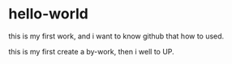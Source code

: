 # hello-world
this is my first work, and i want to know github that how to used.

this is my first create a by-work, then i well to UP.
